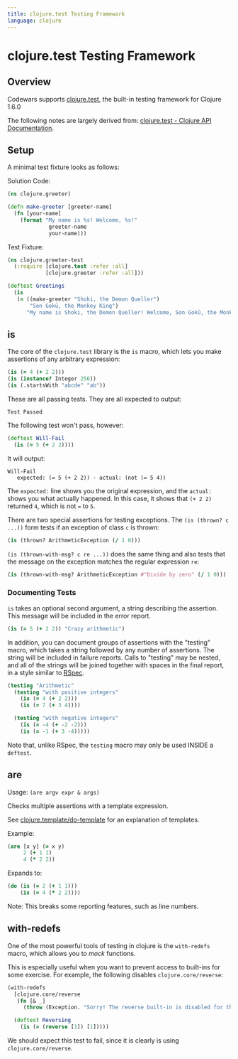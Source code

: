 ```yaml
---
title: clojure.test Testing Framework
language: clojure
---
```


# clojure.test Testing Framework

## Overview

Codewars supports [clojure.test](http://clojure.github.io/clojure/clojure.test-api.html), the built-in testing framework for Clojure 1.6.0

The following notes are largely derived from: [clojure.test - Clojure API Documentation](http://clojure.github.io/clojure/clojure.test-api.html).

## Setup

A minimal test fixture looks as follows:

Solution Code:

```clojure
(ns clojure.greeter)

(defn make-greeter [greeter-name]
  (fn [your-name]
    (format "My name is %s! Welcome, %s!"
             greeter-name
             your-name)))
```

Test Fixture:

```clojure
(ns clojure.greeter-test
  (:require [clojure.test :refer :all]
            [clojure.greeter :refer :all]))

(deftest Greetings
  (is
   (= ((make-greeter "Shoki, the Demon Queller")
       "Son Gokū, the Monkey King")
      "My name is Shoki, the Demon Queller! Welcome, Son Gokū, the Monkey King!")))
```

## is

The core of the `clojure.test` library is the `is` macro, which lets you make assertions of any arbitrary expression:

```clojure
(is (= 4 (+ 2 2)))
(is (instance? Integer 256))
(is (.startsWith "abcde" "ab"))
```

These are all passing tests. They are all expected to output:

```
Test Passed
```

The following test won't pass, however:

```clojure
(deftest Will-Fail
  (is (= 5 (+ 2 2))))
```

It will output:

```
Will-Fail
   expected: (= 5 (+ 2 2)) - actual: (not (= 5 4))
```

The `expected:` line shows you the original expression, and the `actual:` shows you what actually happened.
In this case, it shows that `(+ 2 2)` returned `4`, which is not `=` to `5`.

There are two special assertions for testing exceptions.
The `(is (thrown? c ...))` form tests if an exception of class `c` is thrown:

```clojure
(is (thrown? ArithmeticException (/ 1 0)))
```

`(is (thrown-with-msg? c re ...))` does the same thing and
also tests that the message on the exception matches the regular expression `re`:

```clojure
(is (thrown-with-msg? ArithmeticException #"Divide by zero" (/ 1 0)))
```

### Documenting Tests

`is` takes an optional second argument, a string describing the assertion.
This message will be included in the error report.

```clojure
(is (= 5 (+ 2 2)) "Crazy arithmetic")
```

In addition, you can document groups of assertions with the "testing" macro, which takes a string followed by any number of assertions.
The string will be included in failure reports.
Calls to "testing" may be nested, and all of the strings will be joined together with spaces in the final report,
in a style similar to [RSpec](http://rspec.info/).

```clojure
(testing "Arithmetic"
  (testing "with positive integers"
    (is (= 4 (+ 2 2)))
    (is (= 7 (+ 3 4))))

  (testing "with negative integers"
    (is (= -4 (+ -2 -2)))
    (is (= -1 (+ 3 -4)))))
```

Note that, unlike RSpec, the `testing` macro may only be used INSIDE a `deftest`.

## are

Usage: `(are argv expr & args)`

Checks multiple assertions with a template expression.

See [clojure.template/do-template](https://clojure.github.io/clojure/clojure.template-api.html#clojure.template/do-template)
for an explanation of templates.

Example:

```clojure
(are [x y] (= x y)
     2 (+ 1 1)
     4 (* 2 2))
```

Expands to:

```clojure
(do (is (= 2 (+ 1 1)))
    (is (= 4 (* 2 2))))
```

Note: This breaks some reporting features, such as line numbers.

## with-redefs

One of the most powerful tools of testing in clojure is the `with-redefs` macro, which allows you to _mock_ functions.

This is especially useful when you want to prevent access to built-ins for some exercise.
For example, the following disables `clojure.core/reverse`:

```clojure
(with-redefs
  [clojure.core/reverse
   (fn [& _]
     (throw (Exception. "Sorry! The reverse built-in is disabled for this kata!")))]

  (deftest Reversing
    (is (= (reverse [1]) [1]))))
```

We should expect this test to fail, since it is clearly is using `clojure.core/reverse`.
